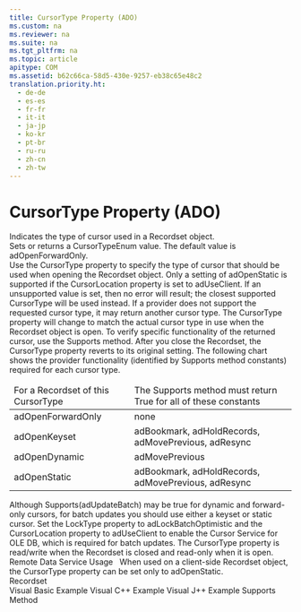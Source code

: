 ```yaml
---
title: CursorType Property (ADO)
ms.custom: na
ms.reviewer: na
ms.suite: na
ms.tgt_pltfrm: na
ms.topic: article
apitype: COM
ms.assetid: b62c66ca-58d5-430e-9257-eb38c65e48c2
translation.priority.ht: 
  - de-de
  - es-es
  - fr-fr
  - it-it
  - ja-jp
  - ko-kr
  - pt-br
  - ru-ru
  - zh-cn
  - zh-tw
---
```

# CursorType Property (ADO)
<?xml version="1.0" encoding="utf-8"?>
<developerReferenceWithoutSyntaxDocument xmlns="http://ddue.schemas.microsoft.com/authoring/2003/5" xmlns:xlink="http://www.w3.org/1999/xlink" xmlns:xsi="http://www.w3.org/2001/XMLSchema-instance" xsi:schemaLocation="http://ddue.schemas.microsoft.com/authoring/2003/5 http://dduestorage.blob.core.windows.net/ddueschema/developer.xsd">
  <introduction>
    <para>Indicates the type of cursor used in a <legacyLink xlink:href="ede1415f-c3df-4cc5-a05b-2576b2b84b60">Recordset</legacyLink> object.</para>
  </introduction>
  <section>
    <title>Settings and Return Values</title>
    <content>
      <para>Sets or returns a <legacyLink xlink:href="ffc6e245-4471-42ae-84dd-e85bddfce983">CursorTypeEnum</legacyLink> value. The default value is <legacyBold>adOpenForwardOnly</legacyBold>.</para>
    </content>
  </section>
  <languageReferenceRemarks>
    <content>
      <para>Use the <legacyBold>CursorType</legacyBold> property to specify the type of cursor that should be used when opening the <legacyBold>Recordset</legacyBold> object.</para>
      <para>Only a setting of <legacyBold>adOpenStatic</legacyBold> is supported if the <legacyLink xlink:href="39c8d86e-7ee9-4182-be5e-aad5ce952f84">CursorLocation</legacyLink> property is set to <legacyBold>adUseClient</legacyBold>. If an unsupported value is set, then no error will result; the closest supported <legacyBold>CursorType</legacyBold> will be used instead.</para>
      <para>If a provider does not support the requested cursor type, it may return another cursor type. The <legacyBold>CursorType</legacyBold> property will change to match the actual cursor type in use when the <legacyLink xlink:href="ede1415f-c3df-4cc5-a05b-2576b2b84b60">Recordset</legacyLink> object is open. To verify specific functionality of the returned cursor, use the <legacyLink xlink:href="298fc41c-0b55-42fc-b373-c5133b4da6a5">Supports</legacyLink> method. After you close the <legacyBold>Recordset</legacyBold>, the <legacyBold>CursorType</legacyBold> property reverts to its original setting.</para>
      <para>The following chart shows the provider functionality (identified by <legacyBold>Supports</legacyBold> method constants) required for each cursor type.</para>
      <table xmlns:caps="http://schemas.microsoft.com/build/caps/2013/11">
        <thead>
          <tr>
            <TD>
              <para>For a Recordset of this CursorType</para>
            </TD>
            <TD>
              <para>The Supports method must return True for all of these constants</para>
            </TD>
          </tr>
        </thead>
        <tbody>
          <tr>
            <TD>
              <para>
                <legacyBold>adOpenForwardOnly</legacyBold>             </para>
            </TD>
            <TD>
              <para>none</para>
            </TD>
          </tr>
          <tr>
            <TD>
              <para>
                <legacyBold>adOpenKeyset</legacyBold>             </para>
            </TD>
            <TD>
              <para>
                <legacyBold>adBookmark</legacyBold>, <legacyBold>adHoldRecords</legacyBold>, <legacyBold>adMovePrevious</legacyBold>, <legacyBold>adResync</legacyBold></para>
            </TD>
          </tr>
          <tr>
            <TD>
              <para>
                <legacyBold>adOpenDynamic</legacyBold>             </para>
            </TD>
            <TD>
              <para>
                <legacyBold>adMovePrevious</legacyBold>             </para>
            </TD>
          </tr>
          <tr>
            <TD>
              <para>
                <legacyBold>adOpenStatic</legacyBold>             </para>
            </TD>
            <TD>
              <para>
                <legacyBold>adBookmark</legacyBold>, <legacyBold>adHoldRecords</legacyBold>, <legacyBold>adMovePrevious</legacyBold>, <legacyBold>adResync</legacyBold></para>
            </TD>
          </tr>
        </tbody>
      </table>
      <alert class="note">
        <para>Although <legacyBold>Supports</legacyBold>(<legacyBold>adUpdateBatch</legacyBold>) may be true for dynamic and forward-only cursors, for batch updates you should use either a keyset or static cursor. Set the <legacyLink xlink:href="9920c14e-033a-4de1-8149-0ce9737a3246">LockType</legacyLink> property to <legacyBold>adLockBatchOptimistic</legacyBold> and the <legacyBold>CursorLocation</legacyBold> property to <legacyBold>adUseClient</legacyBold> to enable the Cursor Service for OLE DB, which is required for batch updates.</para>
      </alert>
      <para>The <legacyBold>CursorType</legacyBold> property is read/write when the <legacyBold>Recordset</legacyBold> is closed and read-only when it is open.</para>
      <alert class="note">
        <para>  <legacyBold>Remote Data Service Usage</legacyBold>   When used on a client-side <legacyBold>Recordset</legacyBold> object, the <legacyBold>CursorType</legacyBold> property can be set only to <legacyBold>adOpenStatic</legacyBold>.</para>
      </alert>
    </content>
  </languageReferenceRemarks>
  <section>
    <title>Applies To</title>
    <content>
      <para>
        <link xlink:href="ede1415f-c3df-4cc5-a05b-2576b2b84b60">Recordset</link>
      </para>
    </content>
  </section>
  <relatedTopics>
<link xlink:href="2cb4a304-f40a-4897-8b93-82c2d8e93500">Visual Basic Example</link>
<link xlink:href="b2a80e44-03d8-426e-81b6-dd9dfc30e181">Visual C++ Example</link>
<link xlink:href="c222016e-415d-485e-86c5-e29feac4297a">Visual J++ Example</link>
<link xlink:href="298fc41c-0b55-42fc-b373-c5133b4da6a5">Supports Method</link>
</relatedTopics>
</developerReferenceWithoutSyntaxDocument>